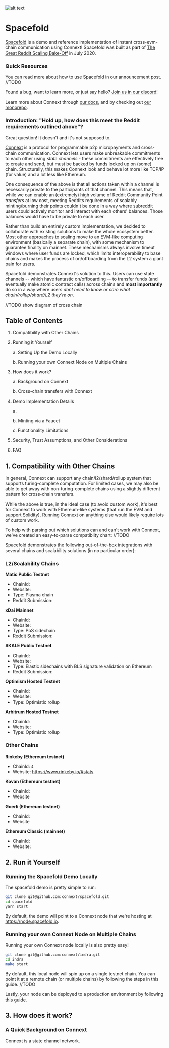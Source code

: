 ![alt text](https://github.com/connext/spacefold/blob/master/public/spacefoldlogopurple.png?raw=true)

# Spacefold
[Spacefold](https://spacefold.io) is a demo and reference implementation of instant cross-evm-chain communication using Connext! Spacefold was built as part of [The Great Reddit Scaling Bake-Off](https://www.reddit.com/r/ethereum/comments/hbjx25/the_great_reddit_scaling_bakeoff/) in July 2020.

### Quick Resources

You can read more about how to use Spacefold in our announcement post. //TODO

Found a bug, want to learn more, or just say hello? [Join us in our discord](https://discord.gg/raNmNb5)!

Learn more about Connext through [our docs](https://docs.connext.network), and by checking out [our monorepo](https://github.com/connext/indra).

### Introduction: "Hold up, how does this meet the Reddit requirements outlined above"?
Great question! It doesn't and it's not supposed to.

[Connext](https://connext.network) is a protocol for programmable p2p micropayments and cross-chain communication. Connext lets users make unbreakable commitments to each other using _state channels_ - these commitments are effectively free to create and send, but must be backed by funds locked up on (some) chain. Structurally, this makes Connext look and behave lot more like TCP/IP (for value) and a lot less like Ethereum.

One consequence of the above is that all actions taken within a channel is necessarily private to the participants of that channel. This means that, while we can enable an (extremely) high volume of Reddit Community Point *transfers* at low cost, meeting Reddits requirements of scalably minting/burning their points couldn't be done in a way where subreddit users could actively monitor and interact with each others' balances. Those balances would have to be private to each user.

Rather than build an entirely custom implementation, we decided to collaborate with existing solutions to make the whole ecosystem better. Most other approaches to scaling move to an EVM-like computing environment (basically a separate chain), with some mechanism to guarantee finality on mainnet. These mechanisms always involve timeut windows where user funds are locked, which limits interoperability to base chains and makes the process of on/offboarding from the L2 system a giant pain for users.

Spacefold demonstrates Connext's solution to this. Users can use state channels -- which have fantastic on/offboarding -- to transfer funds (and eventually make atomic contract calls) across chains and **most importantly** do so in a way where users *dont need to know or care what chain/rollup/shard/L2 they're on*.

//TODO show diagram of cross chain

## Table of Contents
1. Compatibility with Other Chains

2. Running it Yourself

    a. Setting Up the Demo Locally
    
    b. Running your own Connext Node on Multiple Chains
    
3. How does it work?

    a. Background on Connext
    
    b. Cross-chain transfers with Connext

4. Demo Implementation Details

    a. 

    b. Minting via a Faucet
    
    c. Functionality Limitations
    
5. Security, Trust Assumptions, and Other Considerations

6. FAQ

## 1. Compatibility with Other Chains
In general, Connext can support any chain/l2/shard/rollup system that supports turing-complete computation. For limited cases, we may also be able to get away with non-turing-complete chains using a slightly different pattern for cross-chain transfers.

While the above is true, in the ideal case (to avoid custom work), it's best for Connext to work with Ethereum-like systems (that run the EVM and support Solidity). Running Connext on anything else would likely require lots of custom work. 

To help with parsing out which solutions can and can't work with Connext, we've created an easy-to-parse compatiblity chart: //TODO

Spacefold demonstrates the following out-of-the-box integrations with several chains and scalability solutions (in no particular order):

### L2/Scalability Chains
**Matic Public Testnet**
- ChainId:
- Website:
- Type: Plasma chain
- Reddit Submission:

**xDai Mainnet**
- ChainId:
- Website:
- Type: PoS sidechain
- Reddit Submission:

**SKALE Public Testnet**
- ChainId:
- Website:
- Type: Elastic sidechains with BLS signature validation on Ethereum
- Reddit Submission:

**Optimism Hosted Testnet**
- ChainId:
- Website:
- Type: Optimistic rollup

**Arbitrum Hosted Testnet**
- ChainId:
- Website:
- Type: Optimistic rollup

### Other Chains
**Rinkeby (Ethereum testnet)**
- ChainId: `4`
- Website: https://www.rinkeby.io/#stats

**Kovan (Ethereum testnet)**
- ChainId:
- Website

**Goerli (Ethereum testnet)**
- ChainId:
- Website

**Ethereum Classic (mainnet)**
- ChainId:
- Website:

## 2. Run it Yourself
### Running the Spacefold Demo Locally
The spacefold demo is pretty simple to run:

```bash
git clone git@github.com:connext/spacefold.git
cd spacefold
yarn start
```

By default, the demo will point to a Connext node that we're hosting at https://node.spacefold.io.

### Running your own Connext Node on Multiple Chains
Running your own Connext node locally is also pretty easy!

```bash
git clone git@github.com:connext/indra.git
cd indra
make start
```
By default, this local node will spin up on a single testnet chain. You can point it at a remote chain (or multiple chains) by following the steps in this guide.
//TODO

Lastly, your node can be deployed to a production environment by following [this guide](https://docs.connext.network/en/latest/how-to/deploy-indra.html).

## 3. How does it work?
### A Quick Background on Connext
Connext is a state channel network. 
